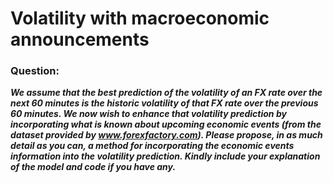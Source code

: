 # Volatility with macroeconomic announcements

### Question:

***We assume that the best prediction of the volatility of an FX rate over the next 60 minutes is  the historic volatility of that FX rate over the previous 60 minutes.
We now wish to enhance that volatility prediction by incorporating what is known about upcoming economic events (from the dataset provided by www.forexfactory.com).
Please propose, in as much detail as you can, a method for incorporating the economic events information into the volatility prediction.
Kindly include your explanation of the model and code if you have any.***

